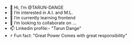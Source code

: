 - 👋 Hi, I’m @TARUN-DANGE
- 👀 I’m interested in A.I. and M.L.
- 🌱 I’m currently learning frontend 
- 💞️ I’m looking to collaborate on ...
- 📫 Linkedin profile:- "Tarun Dange"
- ⚡ Fun fact: "Great Power Comes with great responsibility"

<!---
TARUN-DANGE/TARUN-DANGE is a ✨ special ✨ repository because its `README.md` (this file) appears on your GitHub profile.
You can click the Preview link to take a look at your changes.
--->
